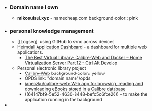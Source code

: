 - ### Domain name I own
	- **mikosuisui.xyz** - namecheap.com
	  background-color:: pink
- ### personal knowledge management
	- [[Logseq]] using GitHub to sync across devices
	- [Heimdall Application Dashboard](https://heimdall.site/) - a dashboard for multiple web applications.
		- [The Best Virtual Library; Calibre-Web and Docker – Home Virtualization Server Part 12 - Ctrl Alt Develop](https://www.ctrlaltdevelop.com/homelab/the-best-virtual-library-calibre-web-and-docker-home-virtualization-server-part-12/)
	- Personal electronic library project
		- [Calibre-Web](http://mikosuisui.xyz:8083/)
		  background-color:: yellow
		- OPDS link: "domain name"/opds
		- [janeczku/calibre-web: Web app for browsing, reading and downloading eBooks stored in a Calibre database](https://github.com/janeczku/calibre-web)
		- ((64147bf9-5e52-4630-8448-befc5c6fce26)) - to make the application running in the background
-